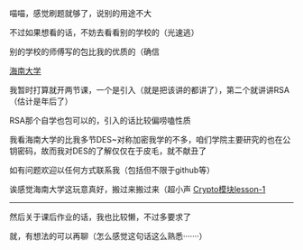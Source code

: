 喵喵，感觉刷题就够了，说别的用途不大

不过如果想看的话，不妨去看看别的学校的（光速逃）

别的学校的师傅写的包比我的优质的（确信

[海南大学](https://hnusec-training.natro92.fun/crypto/preparation/)

我暂时打算就开两节课，一个是引入（就是把该讲的都讲了），第二个就讲讲RSA（估计是年后了）

RSA那个自学也包可以的，引入的话比较偏唠嗑性质

我看海南大学的比我多节DES~对称加密我学的不多，咱们学院主要研究的也在公钥密码，故而我对DES的了解仅仅在于皮毛，就不献丑了

如有问题欢迎以任何方式联系我（包括但不限于github等）

诶感觉海南大学这玩意真好，搬过来搬过来（超小声 [Crypto模块lesson-1](https://github.com/natro92/HnuSec-Training-Website/blob/main/docs/crypto/lesson-1.md)

---

然后关于课后作业的话，我也比较懒，不过多要求了

就，有想法的可以再聊（怎么感觉这句话这么熟悉·······）